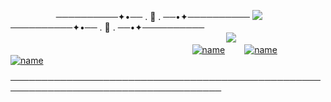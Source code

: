         ──────────✦•── . 🖤 . ──•✦──────────  ![](https://komarev.com/ghpvc/?username=yvoisen&color=73ae21&style=plastic&label=E.Y.E.S&base=4274)  ──────────✦•── . 🖤 . ──•✦──────────
  
  
  
                                      ![](https://cdn.discordapp.com/attachments/934596480310853685/1410411775404540074/Untitled136_20250828005228.png?ex=68b43793&is=68b2e613&hm=fe656718857bd0cf61bbbee8a7ecda19c169bc468ec25b150f4d608922468e77&=&format=webp&quality=lossless&width=500&height=500)
  
  
    
                                          [![name](https://cdn.discordapp.com/attachments/934596480310853685/1410374159888023702/image-removebg-preview_5_edit_90814676717912.png?ex=68b4148b&is=68b2c30b&hm=2dd3e32e022b459198f877a24b1ad4be26f72fe3ebb2d62758e89d65d5018056&)](https://glisteny.straw.page)    [![name](https://cdn.discordapp.com/attachments/934596480310853685/1410374159539769448/image-removebg-preview_4_edit_90806593965830.png?ex=68b4148b&is=68b2c30b&hm=d9664fb26a025355f77c89b438c7b59a352b37deeda916afde69387b5bd306aa&)](https://www.patreon.com/yvoisenn)    [![name](https://cdn.discordapp.com/attachments/934596480310853685/1410374160198406295/image-removebg-preview_6_edit_90822962387703.png?ex=68b4148b&is=68b2c30b&hm=5ef370f707ff96dbc4527f53970bebd78dc0cca603f7d86a78e5f5da41346640&)](https://yvoisen.atabook.org)

────────────────────────────────────────────────────────────────────────────────────
